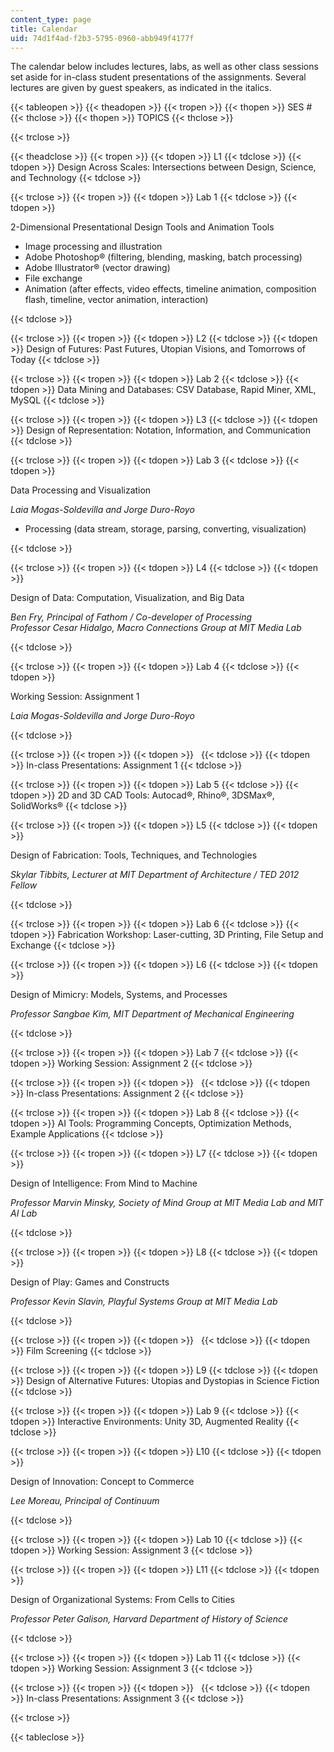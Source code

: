 ```yaml
---
content_type: page
title: Calendar
uid: 74d1f4ad-f2b3-5795-0960-abb949f4177f
---
```


The calendar below includes lectures, labs, as well as other class sessions set aside for in-class student presentations of the assignments. Several lectures are given by guest speakers, as indicated in the italics.

{{< tableopen >}}
{{< theadopen >}}
{{< tropen >}}
{{< thopen >}}
SES #
{{< thclose >}}
{{< thopen >}}
TOPICS
{{< thclose >}}

{{< trclose >}}

{{< theadclose >}}
{{< tropen >}}
{{< tdopen >}}
L1
{{< tdclose >}}
{{< tdopen >}}
Design Across Scales: Intersections between Design, Science, and Technology
{{< tdclose >}}

{{< trclose >}}
{{< tropen >}}
{{< tdopen >}}
Lab 1
{{< tdclose >}}
{{< tdopen >}}


2-Dimensional Presentational Design Tools and Animation Tools

*   Image processing and illustration
*   Adobe Photoshop® (filtering, blending, masking, batch processing)
*   Adobe Illustrator® (vector drawing)
*   File exchange
*   Animation (after effects, video effects, timeline animation, composition flash, timeline, vector animation, interaction)


{{< tdclose >}}

{{< trclose >}}
{{< tropen >}}
{{< tdopen >}}
L2
{{< tdclose >}}
{{< tdopen >}}
Design of Futures: Past Futures, Utopian Visions, and Tomorrows of Today
{{< tdclose >}}

{{< trclose >}}
{{< tropen >}}
{{< tdopen >}}
Lab 2
{{< tdclose >}}
{{< tdopen >}}
Data Mining and Databases: CSV Database, Rapid Miner, XML, MySQL
{{< tdclose >}}

{{< trclose >}}
{{< tropen >}}
{{< tdopen >}}
L3
{{< tdclose >}}
{{< tdopen >}}
Design of Representation: Notation, Information, and Communication
{{< tdclose >}}

{{< trclose >}}
{{< tropen >}}
{{< tdopen >}}
Lab 3
{{< tdclose >}}
{{< tdopen >}}


Data Processing and Visualization

_Laia Mogas-Soldevilla and Jorge Duro-Royo_

*   Processing (data stream, storage, parsing, converting, visualization)


{{< tdclose >}}

{{< trclose >}}
{{< tropen >}}
{{< tdopen >}}
L4
{{< tdclose >}}
{{< tdopen >}}


Design of Data: Computation, Visualization, and Big Data

_Ben Fry, Principal of Fathom / Co-developer of Processing_  
_Professor Cesar Hidalgo, Macro Connections Group at MIT Media Lab_


{{< tdclose >}}

{{< trclose >}}
{{< tropen >}}
{{< tdopen >}}
Lab 4
{{< tdclose >}}
{{< tdopen >}}


Working Session: Assignment 1

_Laia Mogas-Soldevilla and Jorge Duro-Royo_


{{< tdclose >}}

{{< trclose >}}
{{< tropen >}}
{{< tdopen >}}
 
{{< tdclose >}}
{{< tdopen >}}
In-class Presentations: Assignment 1
{{< tdclose >}}

{{< trclose >}}
{{< tropen >}}
{{< tdopen >}}
Lab 5
{{< tdclose >}}
{{< tdopen >}}
2D and 3D CAD Tools: Autocad®, Rhino®, 3DSMax®, SolidWorks®
{{< tdclose >}}

{{< trclose >}}
{{< tropen >}}
{{< tdopen >}}
L5
{{< tdclose >}}
{{< tdopen >}}


Design of Fabrication: Tools, Techniques, and Technologies

_Skylar Tibbits, Lecturer at MIT Department of Architecture / TED 2012 Fellow_


{{< tdclose >}}

{{< trclose >}}
{{< tropen >}}
{{< tdopen >}}
Lab 6
{{< tdclose >}}
{{< tdopen >}}
Fabrication Workshop: Laser-cutting, 3D Printing, File Setup and Exchange
{{< tdclose >}}

{{< trclose >}}
{{< tropen >}}
{{< tdopen >}}
L6
{{< tdclose >}}
{{< tdopen >}}


Design of Mimicry: Models, Systems, and Processes

_Professor Sangbae Kim, MIT Department of Mechanical Engineering_


{{< tdclose >}}

{{< trclose >}}
{{< tropen >}}
{{< tdopen >}}
Lab 7
{{< tdclose >}}
{{< tdopen >}}
Working Session: Assignment 2
{{< tdclose >}}

{{< trclose >}}
{{< tropen >}}
{{< tdopen >}}
 
{{< tdclose >}}
{{< tdopen >}}
In-class Presentations: Assignment 2
{{< tdclose >}}

{{< trclose >}}
{{< tropen >}}
{{< tdopen >}}
Lab 8
{{< tdclose >}}
{{< tdopen >}}
AI Tools: Programming Concepts, Optimization Methods, Example Applications
{{< tdclose >}}

{{< trclose >}}
{{< tropen >}}
{{< tdopen >}}
L7
{{< tdclose >}}
{{< tdopen >}}


Design of Intelligence: From Mind to Machine

_Professor Marvin Minsky, Society of Mind Group at MIT Media Lab and MIT AI Lab_


{{< tdclose >}}

{{< trclose >}}
{{< tropen >}}
{{< tdopen >}}
L8
{{< tdclose >}}
{{< tdopen >}}


Design of Play: Games and Constructs

_Professor Kevin Slavin, Playful Systems Group at MIT Media Lab_


{{< tdclose >}}

{{< trclose >}}
{{< tropen >}}
{{< tdopen >}}
 
{{< tdclose >}}
{{< tdopen >}}
Film Screening
{{< tdclose >}}

{{< trclose >}}
{{< tropen >}}
{{< tdopen >}}
L9
{{< tdclose >}}
{{< tdopen >}}
Design of Alternative Futures: Utopias and Dystopias in Science Fiction
{{< tdclose >}}

{{< trclose >}}
{{< tropen >}}
{{< tdopen >}}
Lab 9
{{< tdclose >}}
{{< tdopen >}}
Interactive Environments: Unity 3D, Augmented Reality
{{< tdclose >}}

{{< trclose >}}
{{< tropen >}}
{{< tdopen >}}
L10
{{< tdclose >}}
{{< tdopen >}}


Design of Innovation: Concept to Commerce

_Lee Moreau, Principal of Continuum_


{{< tdclose >}}

{{< trclose >}}
{{< tropen >}}
{{< tdopen >}}
Lab 10
{{< tdclose >}}
{{< tdopen >}}
Working Session: Assignment 3
{{< tdclose >}}

{{< trclose >}}
{{< tropen >}}
{{< tdopen >}}
L11
{{< tdclose >}}
{{< tdopen >}}


Design of Organizational Systems: From Cells to Cities

_Professor Peter Galison, Harvard Department of History of Science_


{{< tdclose >}}

{{< trclose >}}
{{< tropen >}}
{{< tdopen >}}
Lab 11
{{< tdclose >}}
{{< tdopen >}}
Working Session: Assignment 3
{{< tdclose >}}

{{< trclose >}}
{{< tropen >}}
{{< tdopen >}}
 
{{< tdclose >}}
{{< tdopen >}}
In-class Presentations: Assignment 3
{{< tdclose >}}

{{< trclose >}}

{{< tableclose >}}